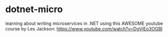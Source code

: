 # dotnet-micro

learning about writing microservices in .NET using this AWESOME youtube course by Les Jackson: https://www.youtube.com/watch?v=DgVjEo3OGBI
